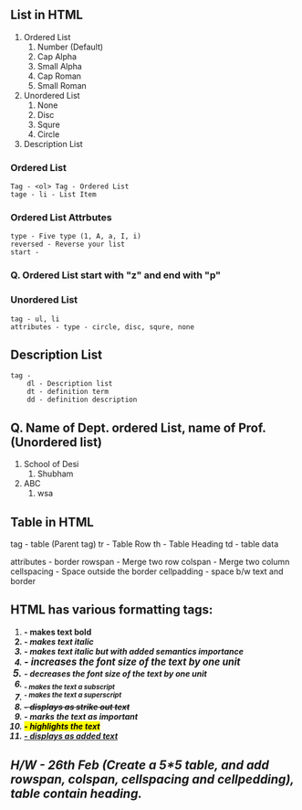 ## List in HTML
1. Ordered List 
   1. Number (Default)
   2. Cap Alpha
   3. Small Alpha
   4. Cap Roman
   5. Small Roman
2. Unordered List
   1. None
   2. Disc
   3. Squre
   4. Circle
3. Description List

### Ordered List
    Tag - <ol> Tag - Ordered List
    tage - li - List Item
### Ordered List Attrbutes
    type - Five type (1, A, a, I, i)
    reversed - Reverse your list
    start - 

### Q. Ordered List start with "z" and end with "p"

### Unordered List 
    tag - ul, li
    attributes - type - circle, disc, squre, none

## Description List
    tag -
        dl - Description list
        dt - definition term
        dd - definition description

## Q. Name of Dept. ordered List, name of Prof. (Unordered list)

1. School of Desi
   1. Shubham
2. ABC
   1. wsa

## Table in HTML
tag - table (Parent tag)
    tr - Table Row
    th - Table Heading
    td - table data

attributes - border
    rowspan - Merge two row
    colspan - Merge two column
    cellspacing - Space outside the border
    cellpadding - space b/w text and border

## HTML has various formatting tags:
1. <b> - makes text bold
2. <i> - makes text italic
3. <em> - makes text italic but with added semantics importance
4. <big> - increases the font size of the text by one unit
5. <small> - decreases the font size of the text by one unit
6. <sub> - makes the text a subscript
7. <sup> - makes the text a superscript
8. <del> - displays as strike out text
9. <strong> - marks the text as important
10. <mark> - highlights the text
11. <ins> - displays as added text

## H/W - 26th Feb (Create a 5*5 table, and add rowspan, colspan, cellspacing and cellpedding), table contain heading.